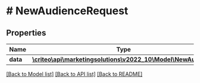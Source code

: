 # # NewAudienceRequest

## Properties

Name | Type | Description | Notes
------------ | ------------- | ------------- | -------------
**data** | [**\criteo\api\marketingsolutions\v2022_10\Model\NewAudience**](NewAudience.md) |  | [optional]

[[Back to Model list]](../../README.md#models) [[Back to API list]](../../README.md#endpoints) [[Back to README]](../../README.md)
